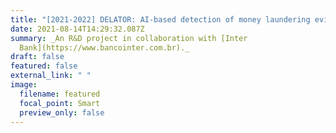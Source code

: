 ```yaml
---
title: "[2021-2022] DELATOR: AI-based detection of money laundering evidences"
date: 2021-08-14T14:29:32.087Z
summary: _An R&D project in collaboration with [Inter
  Bank](https://www.bancointer.com.br)._
draft: false
featured: false
external_link: " "
image:
  filename: featured
  focal_point: Smart
  preview_only: false
---
```

